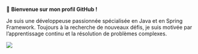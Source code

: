 👋 **Bienvenue sur mon profil GitHub !**

Je suis une développeuse passionnée spécialisée en Java et en Spring Framework. Toujours à la recherche de nouveaux défis, je suis motivée par l’apprentissage continu et la résolution de problèmes complexes.


 <a href="https://www.linkedin.com/in/miriafassarella/" target="_blank"> <img src="https://img.shields.io/badge/LinkedIn-0077B5?style=for-the-badge&logo=linkedin&logoColor=white"/> </a>
 

<!--
**miriafassarella/miriafassarella** is a ✨ _special_ ✨ repository because its `README.md` (this file) appears on your GitHub profile.

### Contacts :
<div>
<a href="https://www.linkedin.com/in/miriafassarella/" target="_blank"><img loading="lazy" src="https://img.shields.io/badge/-LinkedIn-%230077B5?style=for-the-badge&logo=linkedin&logoColor=white" target="_blank"></a>   
</div>

Here are some ideas to get you started:

- 🔭 I’m currently working on ...
- 🌱 I’m currently learning ...
- 👯 I’m looking to collaborate on ...
- 🤔 I’m looking for help with ...
- 💬 Ask me about ...
- 📫 How to reach me: ...
- 😄 Pronouns: ...
- ⚡ Fun fact: ...
-->
